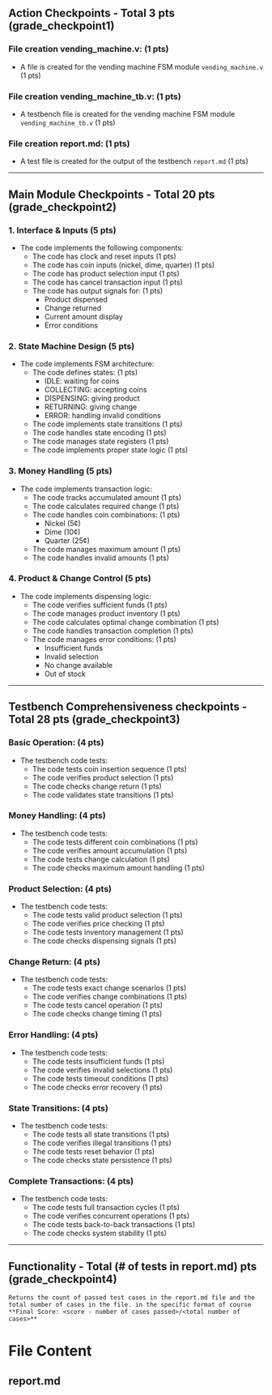 ## Action Checkpoints - Total 3 pts (grade_checkpoint1)

### File creation vending_machine.v: (1 pts)
   - A file is created for the vending machine FSM module `vending_machine.v` (1 pts)

### File creation vending_machine_tb.v: (1 pts)
   - A testbench file is created for the vending machine FSM module `vending_machine_tb.v` (1 pts)

### File creation report.md: (1 pts)
   - A test file is created for the output of the testbench `report.md` (1 pts)

---

## Main Module Checkpoints - Total 20 pts (grade_checkpoint2)

### 1. Interface & Inputs (5 pts)
   - The code implements the following components:
     - The code has clock and reset inputs (1 pts)
     - The code has coin inputs (nickel, dime, quarter) (1 pts)
     - The code has product selection input (1 pts)
     - The code has cancel transaction input (1 pts)
     - The code has output signals for: (1 pts)
       - Product dispensed
       - Change returned
       - Current amount display
       - Error conditions

### 2. State Machine Design (5 pts)
   - The code implements FSM architecture:
     - The code defines states: (1 pts)
       - IDLE: waiting for coins
       - COLLECTING: accepting coins
       - DISPENSING: giving product
       - RETURNING: giving change
       - ERROR: handling invalid conditions
     - The code implements state transitions (1 pts)
     - The code handles state encoding (1 pts)
     - The code manages state registers (1 pts)
     - The code implements proper state logic (1 pts)

### 3. Money Handling (5 pts)
   - The code implements transaction logic:
     - The code tracks accumulated amount (1 pts)
     - The code calculates required change (1 pts)
     - The code handles coin combinations: (1 pts)
       - Nickel (5¢)
       - Dime (10¢)
       - Quarter (25¢)
     - The code manages maximum amount (1 pts)
     - The code handles invalid amounts (1 pts)

### 4. Product & Change Control (5 pts)
   - The code implements dispensing logic:
     - The code verifies sufficient funds (1 pts)
     - The code manages product inventory (1 pts)
     - The code calculates optimal change combination (1 pts)
     - The code handles transaction completion (1 pts)
     - The code manages error conditions: (1 pts)
       - Insufficient funds
       - Invalid selection
       - No change available
       - Out of stock

---

## Testbench Comprehensiveness checkpoints - Total 28 pts (grade_checkpoint3)

### Basic Operation: (4 pts)
   - The testbench code tests:
     - The code tests coin insertion sequence (1 pts)
     - The code verifies product selection (1 pts)
     - The code checks change return (1 pts)
     - The code validates state transitions (1 pts)

### Money Handling: (4 pts)
   - The testbench code tests:
     - The code tests different coin combinations (1 pts)
     - The code verifies amount accumulation (1 pts)
     - The code tests change calculation (1 pts)
     - The code checks maximum amount handling (1 pts)

### Product Selection: (4 pts)
   - The testbench code tests:
     - The code tests valid product selection (1 pts)
     - The code verifies price checking (1 pts)
     - The code tests inventory management (1 pts)
     - The code checks dispensing signals (1 pts)

### Change Return: (4 pts)
   - The testbench code tests:
     - The code tests exact change scenarios (1 pts)
     - The code verifies change combinations (1 pts)
     - The code tests cancel operation (1 pts)
     - The code checks change timing (1 pts)

### Error Handling: (4 pts)
   - The testbench code tests:
     - The code tests insufficient funds (1 pts)
     - The code verifies invalid selections (1 pts)
     - The code tests timeout conditions (1 pts)
     - The code checks error recovery (1 pts)

### State Transitions: (4 pts)
   - The testbench code tests:
     - The code tests all state transitions (1 pts)
     - The code verifies illegal transitions (1 pts)
     - The code tests reset behavior (1 pts)
     - The code checks state persistence (1 pts)

### Complete Transactions: (4 pts)
   - The testbench code tests:
     - The code tests full transaction cycles (1 pts)
     - The code verifies concurrent operations (1 pts)
     - The code tests back-to-back transactions (1 pts)
     - The code checks system stability (1 pts)

---

## Functionality - Total (# of tests in report.md) pts (grade_checkpoint4)
    Returns the count of passed test cases in the report.md file and the total number of cases in the file. in the specific format of course **Final Score: <score - number of cases passed>/<total number of cases>**

# File Content

## report.md